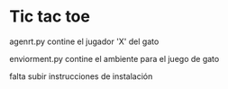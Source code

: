 # Tic tac toe


 agenrt.py contine el jugador 'X' del gato

 enviorment.py contine el ambiente para el juego de gato 
 
 falta subir instrucciones de instalación
 
